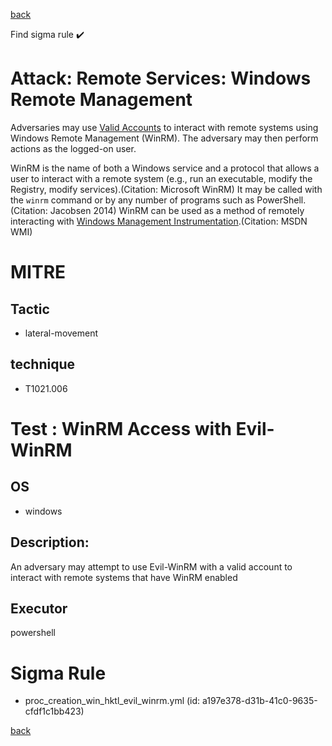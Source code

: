 
[back](../index.md)

Find sigma rule :heavy_check_mark: 

# Attack: Remote Services: Windows Remote Management 

Adversaries may use [Valid Accounts](https://attack.mitre.org/techniques/T1078) to interact with remote systems using Windows Remote Management (WinRM). The adversary may then perform actions as the logged-on user.

WinRM is the name of both a Windows service and a protocol that allows a user to interact with a remote system (e.g., run an executable, modify the Registry, modify services).(Citation: Microsoft WinRM) It may be called with the `winrm` command or by any number of programs such as PowerShell.(Citation: Jacobsen 2014) WinRM  can be used as a method of remotely interacting with [Windows Management Instrumentation](https://attack.mitre.org/techniques/T1047).(Citation: MSDN WMI)

# MITRE
## Tactic
  - lateral-movement


## technique
  - T1021.006


# Test : WinRM Access with Evil-WinRM
## OS
  - windows


## Description:
An adversary may attempt to use Evil-WinRM with a valid account to interact with remote systems that have WinRM enabled

## Executor
powershell

# Sigma Rule
 - proc_creation_win_hktl_evil_winrm.yml (id: a197e378-d31b-41c0-9635-cfdf1c1bb423)



[back](../index.md)
